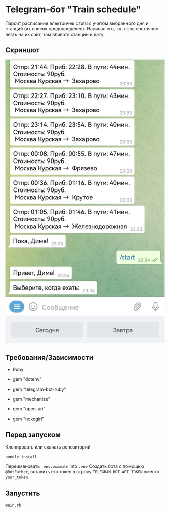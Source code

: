 # Telegram-бот "Train schedule"
Парсит расписание электричек с tutu с учетом выбранного дня и станций (их список предопределен). Написал его, т.к. лень постоянно лезть на их сайт, там вбивать станции и дату. 

## Скриншот
![Application screenshot](https://github.com/dmentry/train_schedule_bot/blob/master/Screenshot.jpg)

## Требования/Зависимости
* Ruby

* gem "dotenv"

* gem "telegram-bot-ruby"

* gem "mechanize"

* gem "open-uri"

* gem "nokogiri"

## Перед запуском
Клонировать или скачать репозиторий

```
bundle install
```

Переименовать `.env.example` into `.env`
Создать бота с помощью `@BotFather`, вставить его токен в строку `TELEGRAM_BOT_API_TOKEN` вместо `your_token`

## Запустить
```
main.rb
```
